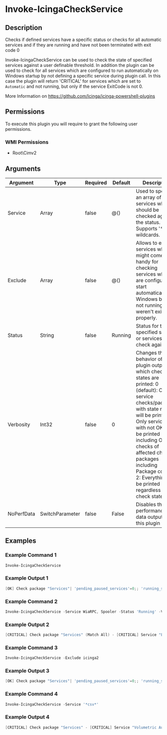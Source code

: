
# Invoke-IcingaCheckService

## Description

Checks if defined services have a specific status or checks for all automatic services and if they are running
and have not been terminated with exit code 0

Invoke-IcingaCheckService can be used to check the state of specified services against a user definable threshold.
In addition the plugin can be used to check for all services which are configured to run automatically on Windows
startup by not defining a specific service during plugin call. In this case the plugin will return 'CRITICAL'
for services which are set to `Automatic` and not running, but only if the service ExitCode is not 0.

More Information on https://github.com/Icinga/icinga-powershell-plugins

## Permissions

To execute this plugin you will require to grant the following user permissions.

### WMI Permissions

* Root\Cimv2

## Arguments

| Argument | Type | Required | Default | Description |
| ---      | ---  | ---      | ---     | ---         |
| Service | Array | false | @() | Used to specify an array of services which should be checked against the status. Supports '*' for wildcards. |
| Exclude | Array | false | @() | Allows to exclude services which might come in handy for checking services which are configured to start automatically on Windows but are not running and weren't exited properly. |
| Status | String | false | Running | Status for the specified service or services to check against. |
| Verbosity | Int32 | false | 0 | Changes the behavior of the plugin output which check states are printed: 0 (default): Only service checks/packages with state not OK will be printed 1: Only services with not OK will be printed including OK checks of affected check packages including Package config 2: Everything will be printed regardless of the check state |
| NoPerfData | SwitchParameter | false | False | Disables the performance data output of this plugin |

## Examples

### Example Command 1

```powershell
Invoke-IcingaCheckService
```

### Example Output 1

```powershell
[OK] Check package "Services"| 'pending_paused_services'=0;; 'running_services'=80;; 'pending_continued_services'=0;; 'stopped_services'=5;; 'pending_started_services'=0;; 'service_count'=85;; 'pending_stopped_services'=0;; 'paused_services'=0;;
```

### Example Command 2

```powershell
Invoke-IcingaCheckService -Service WiaRPC, Spooler -Status 'Running' -Verbosity 2
```

### Example Output 2

```powershell
[CRITICAL] Check package "Services" (Match All) - [CRITICAL] Service "Ereignisse zum Abrufen von Standbildern (WiaRPC)"\_ [OK] Service "Druckwarteschlange (Spooler)": Running\_ [CRITICAL] Service "Ereignisse zum Abrufen von Standbildern (WiaRPC)": Value "Stopped" is not matching threshold "Running"| 'pending_paused_services'=0;; 'running_services'=1;; 'pending_continued_services'=0;; 'stopped_services'=1;; 'pending_started_services'=0;; 'service_count'=2;; 'pending_stopped_services'=0;; 'paused_services'=0;; 'service_druckwarteschlange_spooler'=4;;4 'service_ereignisse_zum_abrufen_von_standbildern_wiarpc'=1;;4
```

### Example Command 3

```powershell
Invoke-IcingaCheckService -Exclude icinga2
```

### Example Output 3

```powershell
[OK] Check package "Services"| 'pending_paused_services'=0;; 'running_services'=80;; 'pending_continued_services'=0;; 'stopped_services'=5;; 'pending_started_services'=0;; 'service_count'=85;; 'pending_stopped_services'=0;; 'paused_services'=0;;
```

### Example Command 4

```powershell
Invoke-IcingaCheckService -Service '*csv*'
```

### Example Output 4

```powershell
[CRITICAL] Check package "Services" - [CRITICAL] Service "Volumetric Audio Compositor-Dienst (VacSvc)", Service "Windows-Ereignissammlung (Wecsvc)", Service "Windows-Sofortverbindung - Konfigurationsregistrierungsstelle (wcncsvc)"\_ [CRITICAL] Service "Volumetric Audio Compositor-Dienst (VacSvc)": Value "Stopped" is not matching threshold "Running"\_ [CRITICAL] Service "Windows-Ereignissammlung (Wecsvc)": Value "Stopped" is not matching threshold "Running"\_ [CRITICAL] Service "Windows-Sofortverbindung - Konfigurationsregistrierungsstelle (wcncsvc)": Value "Stopped" is not matching threshold "Running"| 'pending_paused_services'=0;; 'running_services'=4;; 'pending_continued_services'=0;; 'stopped_services'=3;; 'pending_started_services'=0;; 'service_count'=7;; 'pending_stopped_services'=0;; 'paused_services'=0;; 'service_sicherheitscenter_wscsvc'=4;;4 'service_volumetric_audio_compositordienst_vacsvc'=1;;4 'service_windowsereignissammlung_wecsvc'=1;;4 'service_synchronisierungshost_2c66e0_onesyncsvc_2c66e0'=4;;4 'service_windowssofortverbindung_konfigurationsregistrierungsstelle_wcncsvc'=1;;4 'service_windows_update_medic_service_waasmedicsvc'=4;;4 'service_microsoft_passport_ngcsvc'=4;;4
```
